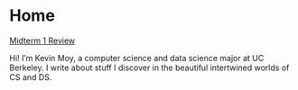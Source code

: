 # Home 

[Midterm 1 Review](notes/index.md)

Hi! I’m Kevin Moy, a computer science and data science major at UC Berkeley. I write about stuff I discover in the beautiful intertwined worlds of CS and DS.
